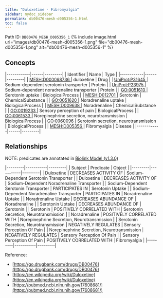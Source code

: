 ```yaml
---
title: "Duloxetine - Fibromyalgia"
sidebar: mydoc_sidebar
permalink: db00476-mesh-d005356-1.html
toc: false 
---
```



Path ID: `DB00476_MESH_D005356_1`
{% include image.html url="images/db00476-mesh-d005356-1.png" file="db00476-mesh-d005356-1.png" alt="db00476-mesh-d005356-1" %}

## Concepts

|------------|------|---------|
| Identifier | Name | Type    |
|------------|------|---------|
| <a href="https://identifiers.org/MESH:D000068736">MESH:D000068736 </a> | duloxetine | Drug |
| <a href="https://identifiers.org/UniProt:P31645">UniProt:P31645 </a> | Sodium-dependent serotonin transporter | Protein |
| <a href="https://identifiers.org/UniProt:P23975">UniProt:P23975 </a> | Sodium-dependent noradrenaline transporter | Protein |
| <a href="https://identifiers.org/GO:0051610">GO:0051610 </a> | Serotonin uptake | BiologicalProcess |
| <a href="https://identifiers.org/MESH:D012701">MESH:D012701 </a> | Serotonin | ChemicalSubstance |
| <a href="https://identifiers.org/GO:0051620">GO:0051620 </a> | Noradrenaline uptake | BiologicalProcess |
| <a href="https://identifiers.org/MESH:D009638">MESH:D009638 </a> | Noradrenaline | ChemicalSubstance |
| <a href="https://identifiers.org/GO:0019233">GO:0019233 </a> | Sensory perception of pain | BiologicalProcess |
| <a href="https://identifiers.org/GO:0061533">GO:0061533 </a> | Norepinephrine secretion, neurotransmission | BiologicalProcess |
| <a href="https://identifiers.org/GO:0060096">GO:0060096 </a> | Serotonin secretion, neurotransmission | BiologicalProcess |
| <a href="https://identifiers.org/MESH:D005356">MESH:D005356 </a> | Fibromyalgia | Disease |
|------------|------|---------|

## Relationships


NOTE: predicates are annotated in <a href="https://github.com/biolink/biolink-model/releases/tag/v1.3.0">Biolink Model (v1.3.0)</a>

|---------|-----------|---------|
| Subject | Predicate | Object  |
|---------|-----------|---------|
| Duloxetine | DECREASES ACTIVITY OF | Sodium-Dependent Serotonin Transporter |
| Duloxetine | DECREASES ACTIVITY OF | Sodium-Dependent Noradrenaline Transporter |
| Sodium-Dependent Serotonin Transporter | PARTICIPATES IN | Serotonin Uptake |
| Sodium-Dependent Noradrenaline Transporter | PARTICIPATES IN | Noradrenaline Uptake |
| Noradrenaline Uptake | DECREASES ABUNDANCE OF | Noradrenaline |
| Serotonin Uptake | DECREASES ABUNDANCE OF | Serotonin |
| Serotonin | POSITIVELY CORRELATED WITH | Serotonin Secretion, Neurotransmission |
| Noradrenaline | POSITIVELY CORRELATED WITH | Norepinephrine Secretion, Neurotransmission |
| Serotonin Secretion, Neurotransmission | NEGATIVELY REGULATES | Sensory Perception Of Pain |
| Norepinephrine Secretion, Neurotransmission | NEGATIVELY REGULATES | Sensory Perception Of Pain |
| Sensory Perception Of Pain | POSITIVELY CORRELATED WITH | Fibromyalgia |
|---------|-----------|---------|

Reference: 
  - [https://go.drugbank.com/drugs/DB00476](https://go.drugbank.com/drugs/DB00476)
  - [https://en.wikipedia.org/wiki/Duloxetine](https://en.wikipedia.org/wiki/Duloxetine)
  - [https://pubmed.ncbi.nlm.nih.gov/17608681/](https://pubmed.ncbi.nlm.nih.gov/17608681/)
